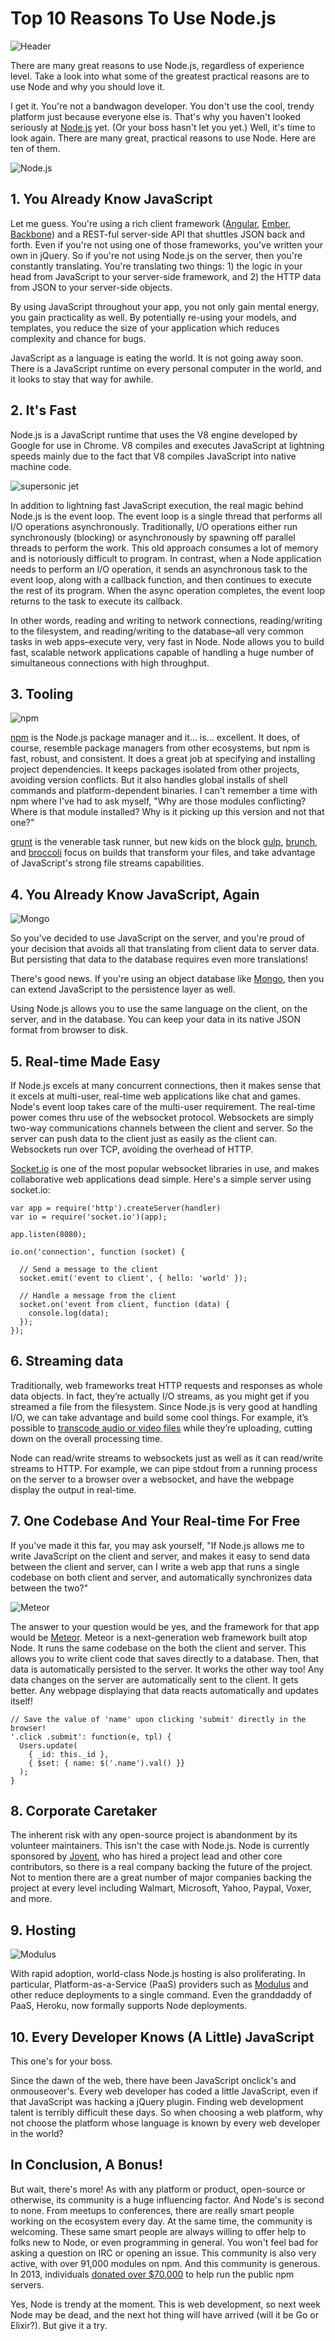 # Top 10 Reasons To Use Node.js

![Header][Top 10 Reasons To Use Node.js]

There are many great reasons to use Node.js, regardless of experience level. Take a look into what some of the greatest practical reasons are to use Node and why you should love it.

I get it. You're not a bandwagon developer. You don't use the cool, trendy platform just because everyone else is. That's why you haven't looked seriously at [Node.js][1] yet. (Or your boss hasn't let you yet.) Well, it's time to look again. There are many great, practical reasons to use Node. Here are ten of them.

![Node.js][Node.js]

## 1. You Already Know JavaScript

Let me guess. You're using a rich client framework ([Angular][2], [Ember][3], [Backbone][4]) and a REST-ful server-side API that shuttles JSON back and forth. Even if you're not using one of those frameworks, you've written your own in jQuery. So if you're not using Node.js on the server, then you're constantly translating. You're translating two things: 1) the logic in your head from JavaScript to your server-side framework, and 2) the HTTP data from JSON to your server-side objects.

By using JavaScript throughout your app, you not only gain mental energy, you gain practicality as well. By potentially re-using your models, and templates, you reduce the size of your application which reduces complexity and chance for bugs.

JavaScript as a language is eating the world. It is not going away soon. There is a JavaScript runtime on every personal computer in the world, and it looks to stay that way for awhile.

## 2. It's Fast

Node.js is a JavaScript runtime that uses the V8 engine developed by Google for use in Chrome. V8 compiles and executes JavaScript at lightning speeds mainly due to the fact that V8 compiles JavaScript into native machine code.

![supersonic jet][supersonic jet]

In addition to lightning fast JavaScript execution, the real magic behind Node.js is the event loop. The event loop is a single thread that performs all I/O operations asynchronously. Traditionally, I/O operations either run synchronously (blocking) or asynchronously by spawning off parallel threads to perform the work. This old approach consumes a lot of memory and is notoriously difficult to program. In contrast, when a Node application needs to perform an I/O operation, it sends an asynchronous task to the event loop, along with a callback function, and then continues to execute the rest of its program. When the async operation completes, the event loop returns to the task to execute its callback.

In other words, reading and writing to network connections, reading/writing to the filesystem, and reading/writing to the database–all very common tasks in web apps–execute very, very fast in Node. Node allows you to build fast, scalable network applications capable of handling a huge number of simultaneous connections with high throughput.

## 3. Tooling

![npm][Node.js package manager]

[npm][5] is the Node.js package manager and it... is... excellent. It does, of course, resemble package managers from other ecosystems, but npm is fast, robust, and consistent. It does a great job at specifying and installing project dependencies. It keeps packages isolated from other projects, avoiding version conflicts. But it also handles global installs of shell commands and platform-dependent binaries. I can't remember a time with npm where I've had to ask myself, "Why are those modules conflicting? Where is that module installed? Why is it picking up this version and not that one?"

[grunt][6] is the venerable task runner, but new kids on the block [gulp][7], [brunch][8], and [broccoli][9] focus on builds that transform your files, and take advantage of JavaScript's strong file streams capabilities.

## 4. You Already Know JavaScript, Again

![Mongo][Mongo]

So you've decided to use JavaScript on the server, and you're proud of your decision that avoids all that translating from client data to server data. But persisting that data to the database requires even more translations!

There's good news. If you're using an object database like [Mongo][10], then you can extend JavaScript to the persistence layer as well.

Using Node.js allows you to use the same language on the client, on the server, and in the database. You can keep your data in its native JSON format from browser to disk.

## 5. Real-time Made Easy

If Node.js excels at many concurrent connections, then it makes sense that it excels at multi-user, real-time web applications like chat and games. Node's event loop takes care of the multi-user requirement. The real-time power comes thru use of the websocket protocol. Websockets are simply two-way communications channels between the client and server. So the server can push data to the client just as easily as the client can. Websockets run over TCP, avoiding the overhead of HTTP.

[Socket.io][11] is one of the most popular websocket libraries in use, and makes collaborative web applications dead simple. Here's a simple server using socket.io:

    var app = require('http').createServer(handler)
    var io = require('socket.io')(app);

    app.listen(8080);

    io.on('connection', function (socket) {
  
      // Send a message to the client
      socket.emit('event to client', { hello: 'world' });

      // Handle a message from the client
      socket.on('event from client, function (data) {
        console.log(data);
      });
    });

## 6. Streaming data

Traditionally, web frameworks treat HTTP requests and responses as whole data objects. In fact, they’re actually I/O streams, as you might get if you streamed a file from the filesystem. Since Node.js is very good at handling I/O, we can take advantage and build some cool things. For example, it’s possible to [transcode audio or video files][12] while they’re uploading, cutting down on the overall processing time.

Node can read/write streams to websockets just as well as it can read/write streams to HTTP. For example, we can pipe stdout from a running process on the server to a browser over a websocket, and have the webpage display the output in real-time.

## 7. One Codebase And Your Real-time For Free

If you've made it this far, you may ask yourself, "If Node.js allows me to write JavaScript on the client and server, and makes it easy to send data between the client and server, can I write a web app that runs a single codebase on both client and server, and automatically synchronizes data between the two?"

![Meteor][Meteor]

The answer to your question would be yes, and the framework for that app would be [Meteor][13]. Meteor is a next-generation web framework built atop Node. It runs the same codebase on the both the client and server. This allows you to write client code that saves directly to a database. Then, that data is automatically persisted to the server. It works the other way too! Any data changes on the server are automatically sent to the client. It gets better. Any webpage displaying that data reacts automatically and updates itself!

    // Save the value of 'name' upon clicking 'submit' directly in the browser!
    '.click .submit': function(e, tpl) {
      Users.update(
        { _id: this._id },
        { $set: { name: $('.name').val() }}
      );
    }

## 8. Corporate Caretaker

The inherent risk with any open-source project is abandonment by its volunteer maintainers. This isn't the case with Node.js. Node is currently sponsored by [Joyent][14], who has hired a project lead and other core contributors, so there is a real company backing the future of the project. Not to mention there are a great number of major companies backing the project at every level including Walmart, Microsoft, Yahoo, Paypal, Voxer, and more.

## 9. Hosting

![Modulus][Modulus]

With rapid adoption, world-class Node.js hosting is also proliferating. In particular, Platform-as-a-Service (PaaS) providers such as [Modulus][15] and other reduce deployments to a single command. Even the granddaddy of PaaS, Heroku, now formally supports Node deployments.

## 10. Every Developer Knows (A Little) JavaScript

This one's for your boss.

Since the dawn of the web, there have been JavaScript onclick's and onmouseover's. Every web developer has coded a little JavaScript, even if that JavaScript was hacking a jQuery plugin. Finding web development talent is terribly difficult these days. So when choosing a web platform, why not choose the platform whose language is known by every web developer in the world?

## In Conclusion, A Bonus!

But wait, there's more! As with any platform or product, open-source or otherwise, its community is a huge influencing factor. And Node's is second to none. From meetups to conferences, there are really smart people working on the ecosystem every day. At the same time, the community is welcoming. These same smart people are always willing to offer help to folks new to Node, or even programming in general. You won't feel bad for asking a question on IRC or opening an issue. This community is also very active, with over 91,000 modules on npm. And this community is generous. In 2013, individuals [donated over $70,000][16] to help run the public npm servers.

Yes, Node is trendy at the moment. This is web development, so next week Node may be dead, and the next hot thing will have arrived (will it be Go or Elixir?). But give it a try.

[1]: http://nodejs.org/
[2]: https://angularjs.org/
[3]: http://emberjs.com/
[4]: http://backbonejs.org/
[5]: https://www.npmjs.org/
[6]: http://gruntjs.com/
[7]: http://gulpjs.com/
[8]: http://brunch.io/
[9]: https://github.com/broccolijs/broccoli
[10]: http://www.mongodb.org/
[11]: http://socket.io/
[12]: http://transloadit.com/blog/2010/12/realtime-encoding-over-150x-faster/
[13]: https://www.meteor.com/
[14]: https://www.joyent.com/
[15]: https://modulus.io/
[16]: https://scalenpm.nodejitsu.com/

[Top 10 Reasons To Use Node.js]: img/12536ee45aee8142c046787aaee390c7f703753c.png
[Node.js]: img/fdf6d06e8339206bcc244d8829b80293f7b2e939.png
[supersonic jet]: img/4a020e2b06ef86c0953da6d0092fcd61d5323236.jpg
[Node.js package manager]: img/56818ee2932a325ff4750d91dbe9f08e95f42876.png
[Mongo]: img/0a42d93d3746257ef711b3adaebca39f19d6c02f.png
[Meteor]: img/d4e552de5e6d5e97dc8f9523ba620c37063e3004.png
[Modulus]: img/dc191a6df13cfd174e9cf5da3e6c6877f71bd12b.png
